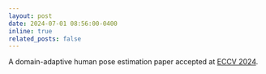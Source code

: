 ```yaml
---
layout: post
date: 2024-07-01 08:56:00-0400
inline: true
related_posts: false
---
```


A domain-adaptive human pose estimation paper accepted at [ECCV 2024](https://eccv.ecva.net/).

